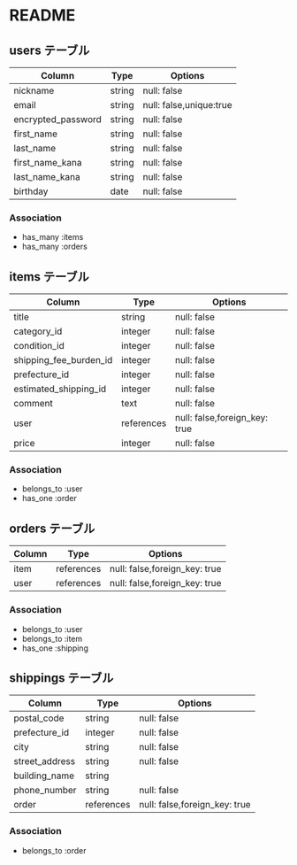 # README

## users テーブル

| Column             | Type   | Options                |
| ------------------ | ------ | ---------------------- |
| nickname           | string | null: false            |
| email              | string | null: false,unique:true|
| encrypted_password | string | null: false            |
| first_name         | string | null: false            |
| last_name          | string | null: false            |
| first_name_kana    | string | null: false            |
| last_name_kana     | string | null: false            |
| birthday           | date   | null: false            |

### Association

- has_many :items
- has_many :orders


## items テーブル

| Column                | Type       | Options                        |
| --------------------- | ---------  | -------------------------------|
| title                 | string     | null: false                    |
| category_id           | integer    | null: false                    |
| condition_id          | integer    | null: false                    |
| shipping_fee_burden_id| integer    | null: false                    |
| prefecture_id         | integer    | null: false                    |
| estimated_shipping_id | integer    | null: false                    |
| comment               | text       | null: false                    |
| user                  | references | null: false,foreign_key: true  |
| price                 | integer    | null: false                    |


### Association

- belongs_to :user
- has_one :order



## orders テーブル

| Column      | Type       | Options                        |
| ------------| ---------- | ------------------------------ |
| item        | references | null: false,foreign_key: true  |
| user        | references | null: false,foreign_key: true  |

### Association

- belongs_to :user
- belongs_to :item
- has_one :shipping



## shippings テーブル

| Column            | Type       | Options                        |
| ----------------- | ---------- | ------------------------------ |
| postal_code       | string     | null: false                    |
| prefecture_id     | integer    | null: false                    |
| city              | string     | null: false                    |
| street_address    | string     | null: false                    |
| building_name     | string     |                                |
| phone_number      | string     | null: false                    |
| order             | references | null: false,foreign_key: true  |

### Association
- belongs_to :order